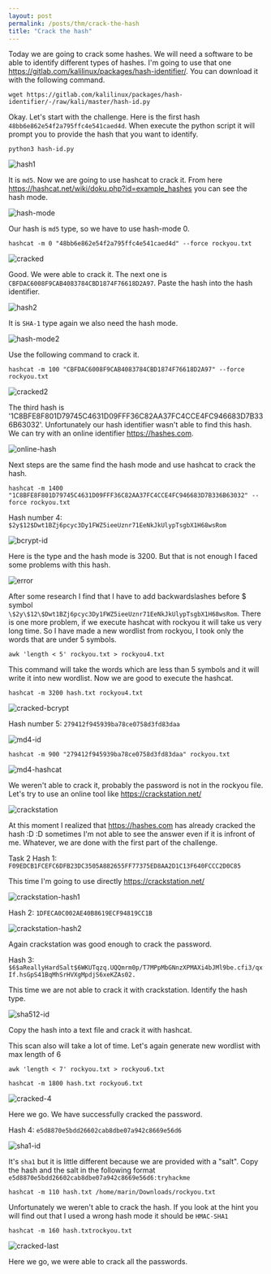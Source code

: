 ```yaml
---
layout: post
permalink: /posts/thm/crack-the-hash
title: "Crack the hash"
---
```


Today we are going to crack some hashes. We will need a software to be able to identify different types of hashes. I'm going to use that one <https://gitlab.com/kalilinux/packages/hash-identifier/>. You can download it with the following command.

```
wget https://gitlab.com/kalilinux/packages/hash-identifier/-/raw/kali/master/hash-id.py
```

Okay. Let's start with the challenge. Here is the first hash `48bb6e862e54f2a795ffc4e541caed4d`. When execute the python script it will prompt you to provide the hash that you want to identify.

```
python3 hash-id.py
```

![hash1](/assets/images/thm/crack-the-hash/hash1.png)

It is `md5`. Now we are going to use hashcat to crack it. From here <https://hashcat.net/wiki/doku.php?id=example_hashes> you can see the hash mode. 

![hash-mode](/assets/images/thm/crack-the-hash/hash-mode.png)

Our hash is `md5` type, so we have to use hash-mode 0.

```
hashcat -m 0 "48bb6e862e54f2a795ffc4e541caed4d" --force rockyou.txt 
```

![cracked](/assets/images/thm/crack-the-hash/cracked.png)

Good. We were able to crack it. The next one is `CBFDAC6008F9CAB4083784CBD1874F76618D2A97`. Paste the hash into the hash identifier.

![hash2](/assets/images/thm/crack-the-hash/hash2.png)

It is `SHA-1` type again we also need the hash mode.

![hash-mode2](/assets/images/thm/crack-the-hash/hash-mode2.png)

Use the following command to crack it.

```
hashcat -m 100 "CBFDAC6008F9CAB4083784CBD1874F76618D2A97" --force rockyou.txt
```

![cracked2](/assets/images/thm/crack-the-hash/cracked2.png)

The third hash is '1C8BFE8F801D79745C4631D09FFF36C82AA37FC4CCE4FC946683D7B336B63032'. Unfortunately our hash identifier wasn't able to find this hash. We can try with an online identifier <https://hashes.com>.

![online-hash](/assets/images/thm/crack-the-hash/online-hash.png)

Next steps are the same find the hash mode and use hashcat to crack the hash.

```
hashcat -m 1400 "1C8BFE8F801D79745C4631D09FFF36C82AA37FC4CCE4FC946683D7B336B63032" --force rockyou.txt 
```

Hash number 4: `$2y$12$Dwt1BZj6pcyc3Dy1FWZ5ieeUznr71EeNkJkUlypTsgbX1H68wsRom` <br/>

![bcrypt-id](/assets/images/thm/crack-the-hash/bcrypt-id.png)

Here is the type and the hash mode is 3200. But that is not enough I faced some problems with this hash.

![error](/assets/images/thm/crack-the-hash/error.png)

After some research I find that I have to add backwardslashes before $ symbol `\$2y\$12\$Dwt1BZj6pcyc3Dy1FWZ5ieeUznr71EeNkJkUlypTsgbX1H68wsRom`. There is one more problem, if we execute hashcat with rockyou it will take us very long time. So I have made a new wordlist from rockyou, I took only the words that are under 5 symbols.

```
awk 'length < 5' rockyou.txt > rockyou4.txt
```

This command will take the words which are less than 5 symbols and it will write it into new wordlist. Now we are good to execute the hashcat.

```
hashcat -m 3200 hash.txt rockyou4.txt 
```

![cracked-bcrypt](/assets/images/thm/crack-the-hash/cracked-bcrypt.png)

Hash number 5: `279412f945939ba78ce0758d3fd83daa`

![md4-id](/assets/images/thm/crack-the-hash/md4-id.png)

```
hashcat -m 900 "279412f945939ba78ce0758d3fd83daa" rockyou.txt 
```

![md4-hashcat](/assets/images/thm/crack-the-hash/md4-hashcat.png)

We weren't able to crack it, probably the password is not in the rockyou file. Let's try to use an online tool like <https://crackstation.net/>

![crackstation](/assets/images/thm/crack-the-hash/crackstation.png)

At this moment I realized that <https://hashes.com> has already cracked the hash :D :D sometimes I'm not able to see the answer even if it is infront of me. Whatever, we are done with the first part of the challenge.

Task 2 Hash 1: `F09EDCB1FCEFC6DFB23DC3505A882655FF77375ED8AA2D1C13F640FCCC2D0C85`

This time I'm going to use directly <https://crackstation.net/>

![crackstation-hash1](/assets/images/thm/crack-the-hash/crackstation-hash1.png)

Hash 2: `1DFECA0C002AE40B8619ECF94819CC1B`

![crackstation-hash2](/assets/images/thm/crack-the-hash/crackstation-hash2.png)

Again crackstation was good enough to crack the password.

Hash 3: `$6$aReallyHardSalt$6WKUTqzq.UQQmrm0p/T7MPpMbGNnzXPMAXi4bJMl9be.cfi3/qxIf.hsGpS41BqMhSrHVXgMpdjS6xeKZAs02.`

This time we are not able to crack it with crackstation. Identify the hash type.

![sha512-id](/assets/images/thm/crack-the-hash/sha512-id.png)

Copy the hash into a text file and crack it with hashcat. <br/>

This scan also will take a lot of time. Let's again generate new wordlist with max length of 6

```
awk 'length < 7' rockyou.txt > rockyou6.txt
```

```
hashcat -m 1800 hash.txt rockyou6.txt
```

![cracked-4](/assets/images/thm/crack-the-hash/cracked-4.png)

Here we go. We have successfully cracked the password.

Hash 4: `e5d8870e5bdd26602cab8dbe07a942c8669e56d6`

![sha1-id](/assets/images/thm/crack-the-hash/sha1-id.png)

It's `sha1` but it is little different because we are provided with a "salt". Copy the hash and the salt in the following format `e5d8870e5bdd26602cab8dbe07a942c8669e56d6:tryhackme`

```
hashcat -m 110 hash.txt /home/marin/Downloads/rockyou.txt 
```

Unfortunately we weren't able to crack the hash. If you look at the hint you will find out that I used a wrong hash mode it should be `HMAC-SHA1`

```
hashcat -m 160 hash.txtrockyou.txt
``` 

![cracked-last](/assets/images/thm/crack-the-hash/cracked-last.png)

Here we go, we were able to crack all the passwords.
